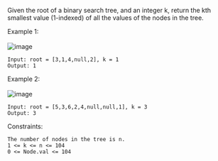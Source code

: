 Given the root of a binary search tree, and an integer k, return the kth smallest value (1-indexed) of all the values of the nodes in the tree.

 

Example 1: \
\
![image](https://user-images.githubusercontent.com/86098096/193282959-3fed1725-c984-411f-a5b4-3d7e9f8bb312.png)


```
Input: root = [3,1,4,null,2], k = 1
Output: 1
```
Example 2: \
\
![image](https://user-images.githubusercontent.com/86098096/193283018-0d8ef00f-54c7-42f1-b30c-65104cd513bf.png)

```
Input: root = [5,3,6,2,4,null,null,1], k = 3
Output: 3
``` 

Constraints:
```
The number of nodes in the tree is n.
1 <= k <= n <= 104
0 <= Node.val <= 104
```
